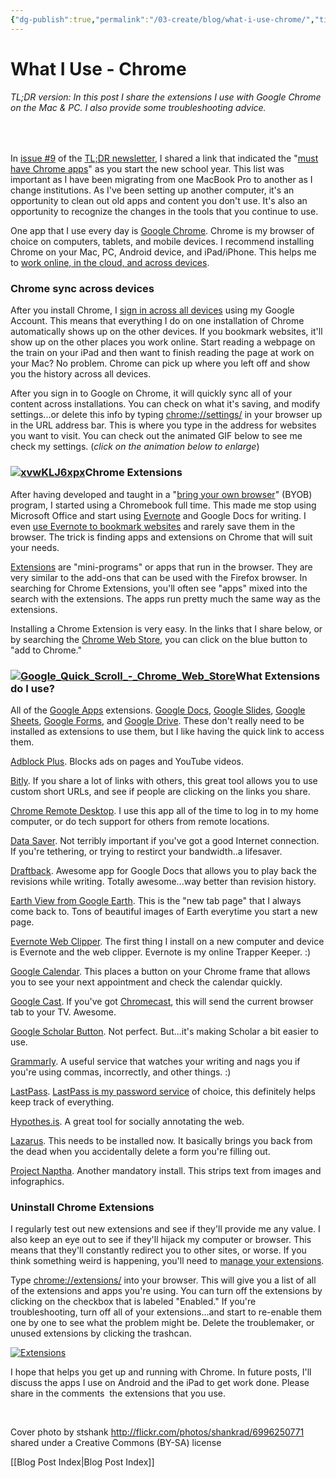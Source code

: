 ```yaml
---
{"dg-publish":true,"permalink":"/03-create/blog/what-i-use-chrome/","title":"What I Use: Chrome","tags":["chrome","what-i-use"]}
---
```


# What I Use - Chrome

###### TL;DR version: In this post I share the extensions I use with Google Chrome on the Mac & PC. I also provide some troubleshooting advice.

 

In [issue #9](http://us11.campaign-archive1.com/?u=7b5ee323a16720dad25ff96ff&id=c7098db50f) of the [TL;DR newsletter](http://wiobyrne.com/tldr/), I shared a link that indicated the "[must have Chrome apps](http://www.educatorstechnology.com/2015/08/top-chrome-apps-for-teachers.html)" as you start the new school year. This list was important as I have been migrating from one MacBook Pro to another as I change institutions. As I've been setting up another computer, it's an opportunity to clean out old apps and content you don't use. It's also an opportunity to recognize the changes in the tools that you continue to use.

One app that I use every day is [Google Chrome](http://www.google.com/chrome/). Chrome is my browser of choice on computers, tablets, and mobile devices. I recommend installing Chrome on your Mac, PC, Android device, and iPad/iPhone. This helps me to [work online, in the cloud, and across devices](http://wiobyrne.com/a-device-agnostic-policy-that-allows-for-ubiquitous-access-to-my-content/).

### Chrome sync across devices

After you install Chrome, I [sign in across all devices](http://www.talkandroid.com/guides/chrome-guides/how-to-sync-chrome-tabs-across-your-phone-tablet-and-computer/) using my Google Account. This means that everything I do on one installation of Chrome automatically shows up on the other devices. If you bookmark websites, it'll show up on the other places you work online. Start reading a webpage on the train on your iPad and then want to finish reading the page at work on your Mac? No problem. Chrome can pick up where you left off and show you the history across all devices.

After you sign in to Google on Chrome, it will quickly sync all of your content across installations. You can check on what it's saving, and modify settings...or delete this info by typing [chrome://settings/](chrome://settings/) in your browser up in the URL address bar. This is where you type in the address for websites you want to visit. You can check out the animated GIF below to see me check my settings. (_click on the animation below to enlarge_)

### [![xvwKLJ6xpx](images/xvwKLJ6xpx.gif)](http://wiobyrne.com/wp-content/uploads/2015/08/xvwKLJ6xpx.gif)Chrome Extensions

After having developed and taught in a "[bring your own browser](http://wiobyrne.com/building-a-byob-bring-your-own-browser-program-using-google/)" (BYOB) program, I started using a Chromebook full time. This made me stop using Microsoft Office and start using [Evernote](http://wiobyrne.com/how-i-use-evernote-as-my-online-multimodal-notebook/) and Google Docs for writing. I even [use Evernote to bookmark websites](http://wiobyrne.com/digital-macgyver-use-evernote-to-bookmark-websites-and-webpages/) and rarely save them in the browser. The trick is finding apps and extensions on Chrome that will suit your needs.

[Extensions](https://chrome.google.com/webstore/category/extensions) are "mini-programs" or apps that run in the browser. They are very similar to the add-ons that can be used with the Firefox browser. In searching for Chrome Extensions, you'll often see "apps" mixed into the search with the extensions. The apps run pretty much the same way as the extensions.

Installing a Chrome Extension is very easy. In the links that I share below, or by searching the [Chrome Web Store](https://chrome.google.com/webstore/category/apps), you can click on the blue button to "add to Chrome."

### [![Google_Quick_Scroll_-_Chrome_Web_Store](images/Google_Quick_Scroll_-_Chrome_Web_Store.png)](http://wiobyrne.com/wp-content/uploads/2015/08/Google_Quick_Scroll_-_Chrome_Web_Store.png)What Extensions do I use?

All of the [Google Apps](https://www.google.com/work/apps/business/products/?utm_source=google&utm_medium=cpc&utm_campaign=na-us-en-apps-bkws-gafw-trial-e&utm_source=google&utm_medium=cpc&utm_campaign=na-us-en-apps-bkws-gafw-trial-e&utm_term=google%20apps) extensions. [Google Docs](https://chrome.google.com/webstore/detail/google-docs/aohghmighlieiainnegkcijnfilokake), [Google Slides](https://chrome.google.com/webstore/detail/google-slides/aapocclcgogkmnckokdopfmhonfmgoek), [Google Sheets](https://chrome.google.com/webstore/detail/google-sheets/felcaaldnbdncclmgdcncolpebgiejap), [Google Forms](https://chrome.google.com/webstore/detail/google-forms/jhknlonaankphkkbnmjdlpehkinifeeg), and [Google Drive](https://chrome.google.com/webstore/detail/google-drive/apdfllckaahabafndbhieahigkjlhalf). These don't really need to be installed as extensions to use them, but I like having the quick link to access them.

[Adblock Plus](https://chrome.google.com/webstore/detail/adblock-plus/cfhdojbkjhnklbpkdaibdccddilifddb). Blocks ads on pages and YouTube videos.

[Bitly](https://chrome.google.com/webstore/detail/bitly-unleash-the-power-o/iabeihobmhlgpkcgjiloemdbofjbdcic). If you share a lot of links with others, this great tool allows you to use custom short URLs, and see if people are clicking on the links you share.

[Chrome Remote Desktop](https://chrome.google.com/webstore/detail/chrome-remote-desktop/gbchcmhmhahfdphkhkmpfmihenigjmpp). I use this app all of the time to log in to my home computer, or do tech support for others from remote locations.

[Data Saver](https://chrome.google.com/webstore/detail/data-saver-beta/pfmgfdlgomnbgkofeojodiodmgpgmkac). Not terribly important if you've got a good Internet connection. If you're tethering, or trying to restirct your bandwidth..a lifesaver.

[Draftback](https://chrome.google.com/webstore/detail/draftback/nnajoiemfpldioamchanognpjmocgkbg). Awesome app for Google Docs that allows you to play back the revisions while writing. Totally awesome...way better than revision history.

[Earth View from Google Earth](https://chrome.google.com/webstore/detail/earth-view-from-google-ea/bhloflhklmhfpedakmangadcdofhnnoh). This is the "new tab page" that I always come back to. Tons of beautiful images of Earth everytime you start a new page.

[Evernote Web Clipper](https://chrome.google.com/webstore/detail/evernote-web-clipper/pioclpoplcdbaefihamjohnefbikjilc). The first thing I install on a new computer and device is Evernote and the web clipper. Evernote is my online Trapper Keeper. :)

[Google Calendar](https://chrome.google.com/webstore/detail/google-calendar-by-google/gmbgaklkmjakoegficnlkhebmhkjfich). This places a button on your Chrome frame that allows you to see your next appointment and check the calendar quickly.

[Google Cast](https://chrome.google.com/webstore/detail/google-cast/boadgeojelhgndaghljhdicfkmllpafd). If you've got [Chromecast](http://wiobyrne.com/what-i-use-chromecast/), this will send the current browser tab to your TV. Awesome.

[Google Scholar Button](https://chrome.google.com/webstore/detail/google-scholar-button/ldipcbpaocekfooobnbcddclnhejkcpn). Not perfect. But...it's making Scholar a bit easier to use.

[Grammarly](https://chrome.google.com/webstore/detail/grammarly-spell-checker-g/kbfnbcaeplbcioakkpcpgfkobkghlhen). A useful service that watches your writing and nags you if you're using commas, incorrectly, and other things. :)

[LastPass](https://chrome.google.com/webstore/detail/lastpass-free-password-ma/hdokiejnpimakedhajhdlcegeplioahd). [LastPass is my password service](http://wiobyrne.com/what-i-use-lastpass/) of choice, this definitely helps keep track of everything.

[Hypothes.is](https://hypothes.is/). A great tool for socially annotating the web.

[Lazarus](https://chrome.google.com/webstore/detail/lazarus-form-recovery/loljledaigphbcpfhfmgopdkppkifgno). This needs to be installed now. It basically brings you back from the dead when you accidentally delete a form you're filling out.

[Project Naptha](https://chrome.google.com/webstore/detail/project-naptha/molncoemjfmpgdkbdlbjmhlcgniigdnf). Another mandatory install. This strips text from images and infographics.

### Uninstall Chrome Extensions

I regularly test out new extensions and see if they'll provide me any value. I also keep an eye out to see if they'll hijack my computer or browser. This means that they'll constantly redirect you to other sites, or worse. If you think something weird is happening, you'll need to [manage your extensions](https://support.google.com/chrome_webstore/answer/2664769?hl=en).

Type [chrome://extensions/](chrome://extensions/) into your browser. This will give you a list of all of the extensions and apps you're using. You can turn off the extensions by clicking on the checkbox that is labeled "Enabled." If you're troubleshooting, turn off all of your extensions...and start to re-enable them one by one to see what the problem might be. Delete the troublemaker, or unused extensions by clicking the trashcan.

[![Extensions](images/Extensions.png)](http://wiobyrne.com/wp-content/uploads/2015/08/Extensions.png)

I hope that helps you get up and running with Chrome. In future posts, I'll discuss the apps I use on Android and the iPad to get work done. Please share in the comments  the extensions that you use.

 

Cover photo by stshank http://flickr.com/photos/shankrad/6996250771 shared under a Creative Commons (BY-SA) license

[[Blog Post Index\|Blog Post Index]]